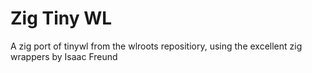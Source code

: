 # Zig Tiny WL

A zig port of tinywl from the wlroots repositiory, using the excellent zig wrappers by Isaac Freund
